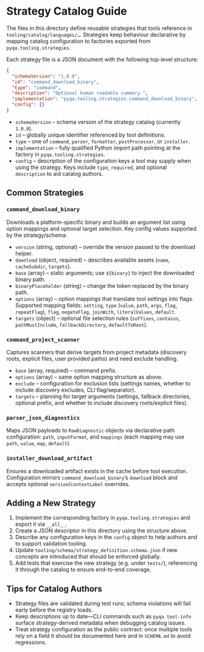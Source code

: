 <!-- SPDX-License-Identifier: MIT -->

<!-- Copyright (c) 2025 Blackcat Informatics® Inc. -->

# Strategy Catalog Guide

The files in this directory define reusable strategies that tools reference in
`tooling/catalog/languages/…`. Strategies keep behaviour declarative by mapping
catalog configuration to factories exported from `pyqa.tooling.strategies`.

Each strategy file is a JSON document with the following top-level structure:

```json
{
  "schemaVersion": "1.0.0",
  "id": "command_download_binary",
  "type": "command",
  "description": "Optional human readable summary.",
  "implementation": "pyqa.tooling.strategies.command_download_binary",
  "config": {}
}
```

- `schemaVersion` – schema version of the strategy catalog (currently `1.0.0`).
- `id` – globally unique identifier referenced by tool definitions.
- `type` – one of `command`, `parser`, `formatter`, `postProcessor`, or
  `installer`.
- `implementation` – fully qualified Python import path pointing at the factory
  in `pyqa.tooling.strategies`.
- `config` – description of the configuration keys a tool may supply when using
  the strategy. Keys include `type`, `required`, and optional `description` to
  aid catalog authors.

## Common Strategies

### `command_download_binary`

Downloads a platform-specific binary and builds an argument list using option
mappings and optional target selection. Key config values supported by the
strategy/schema:

- `version` (string, optional) – override the version passed to the download helper.
- `download` (object, required) – describes available assets (`name`,
  `cacheSubdir`, `targets`).
- `base` (array) – static arguments; use `${binary}` to inject the downloaded
  binary path.
- `binaryPlaceholder` (string) – change the token replaced by the binary path.
- `options` (array) – option mappings that translate tool settings into flags.
  Supported mapping fields: `setting`, `type` (`value`, `path`, `args`, `flag`,
  `repeatFlag`), `flag`, `negateFlag`, `joinWith`, `literalValues`, `default`.
- `targets` (object) – optional file selection rules (`suffixes`, `contains`,
  `pathMustInclude`, `fallbackDirectory`, `defaultToRoot`).

### `command_project_scanner`

Captures scanners that derive targets from project metadata (discovery roots,
explicit files, user provided paths) and need exclude handling.

- `base` (array, required) – command prefix.
- `options` (array) – same option mapping structure as above.
- `exclude` – configuration for exclusion lists (settings names, whether to
  include discovery excludes, CLI flag/separator).
- `targets` – planning for target arguments (settings, fallback directories,
  optional prefix, and whether to include discovery roots/explicit files).

### `parser_json_diagnostics`

Maps JSON payloads to `RawDiagnostic` objects via declarative path configuration:
`path`, `inputFormat`, and `mappings` (each mapping may use `path`, `value`,
`map`, `default`).

### `installer_download_artifact`

Ensures a downloaded artifact exists in the cache before tool execution.
Configuration mirrors `command_download_binary`’s `download` block and accepts
optional `version`/`contextLabel` overrides.

## Adding a New Strategy

1. Implement the corresponding factory in `pyqa.tooling.strategies` and export it
   via `__all__`.
1. Create a JSON descriptor in this directory using the structure above.
1. Describe any configuration keys in the `config` object to help authors and to
   support validation tooling.
1. Update `tooling/schema/strategy_definition.schema.json` if new concepts are
   introduced that should be enforced globally.
1. Add tests that exercise the new strategy (e.g. under `tests/`), referencing it
   through the catalog to ensure end-to-end coverage.

## Tips for Catalog Authors

- Strategy files are validated during test runs; schema violations will fail
  early before the registry loads.
- Keep descriptions up to date—CLI commands such as `pyqa tool-info` surface
  strategy-derived metadata when debugging catalog issues.
- Treat strategy configuration as the public contract: once multiple tools rely
  on a field it should be documented here and in `SCHEMA.md` to avoid regressions.
